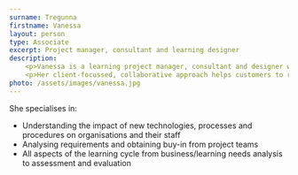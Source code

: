 ```yaml
---
surname: Tregunna
firstname: Vanessa
layout: person
type: Associate
excerpt: Project manager, consultant and learning designer
description: 
    <p>Vanessa is a learning project manager, consultant and designer with experience of a wide variety of industry sectors and projects.</p>
    <p>Her client-focussed, collaborative approach helps customers to realise their chosen solutions in a cost-effective and timely manner.</p>
photo: /assets/images/vanessa.jpg
---
```

<p>She specialises in:</p>
<ul>
    <li>Understanding the impact of new technologies, processes and procedures on organisations and their staff</li>
    <li>Analysing requirements and obtaining buy-in from project teams</li>
    <li>All aspects of the learning cycle from business/learning needs analysis to assessment and evaluation</li>
</ul>
